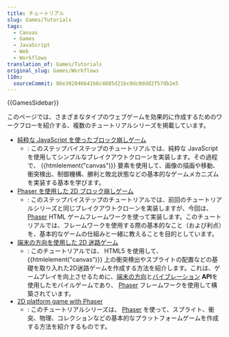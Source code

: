 ```yaml
---
title: チュートリアル
slug: Games/Tutorials
tags:
  - Canvas
  - Games
  - JavaScript
  - Web
  - Workflows
translation_of: Games/Tutorials
original_slug: Games/Workflows
l10n:
  sourceCommit: 86e302046641b6c4885d21bc0dc0ddd2f57db2e5
---
```

{{GamesSidebar}}

このページでは、さまざまなタイプのウェブゲームを効果的に作成するためのワークフローを紹介する、複数のチュートリアルシリーズを掲載しています。

- [純粋な JavaScript を使ったブロック崩しゲーム](/ja/docs/Games/Tutorials/2D_Breakout_game_pure_JavaScript)
  - : このステップバイステップのチュートリアルでは、純粋な JavaScript を使用してシンプルなブレイクアウトクローンを実装します。その過程で、 {{htmlelement("canvas")}} 要素を使用して、画像の描画や移動、衝突検出、制御機構、勝利と敗北状態などの基本的なゲームメカニズムを実装する基本を学びます。
- [Phaser を使用した 2D ブロック崩しゲーム](/ja/docs/Games/Tutorials/2D_breakout_game_Phaser)
  - : このステップバイステップのチュートリアルでは、前回のチュートリアルシリーズと同じブレイクアウトクローンを実装しますが、今回は、 [Phaser](https://phaser.io/) HTML ゲームフレームワークを使って実装します。このチュートリアルでは、フレームワークを使用する際の基本的なこと（および利点）を、基本的なゲームの仕組みと一緒に教えることを目的としています。
- [端末の方向を使用した 2D 迷路ゲーム](/ja/docs/Games/Tutorials/HTML5_Gamedev_Phaser_Device_Orientation)
  - : このチュートリアルでは、 HTML5 を使用して、 {{htmlelement("canvas")}} 上の衝突検出やスプライトの配置などの基礎を取り入れた2D迷路ゲームを作成する方法を紹介します。これは、ゲームプレイを向上させるために、[端末の方向](/ja/docs/Web/Apps/Fundamentals/gather_and_modify_data/responding_to_device_orientation_changes)と[バイブレーション](/ja/docs/Web/API/Vibration_API) **API**を使用したモバイルゲームであり、 [Phaser](https://phaser.io/) フレームワークを使用して構築されています。
- [2D platform game with Phaser](https://mozdevs.github.io/html5-games-workshop/en/guides/platformer/start-here/)
  - : このチュートリアルシリーズは、 [Phaser](https://phaser.io/) を使って、スプライト、衝突、物理、コレクションなどの基本的なプラットフォームゲームを作成する方法を紹介するものです。
